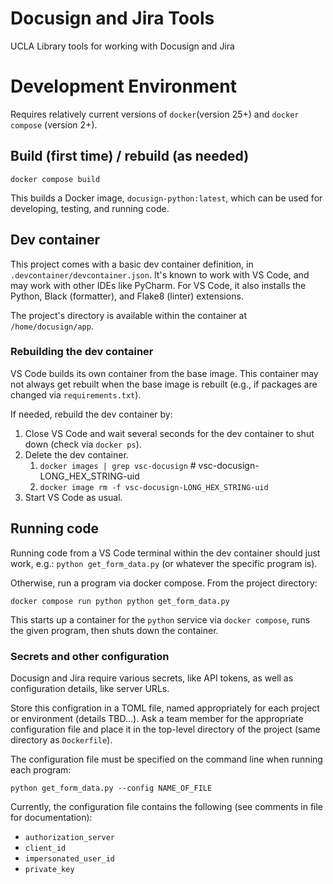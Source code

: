 # Docusign and Jira Tools
UCLA Library tools for working with Docusign and Jira

# Development Environment

Requires relatively current versions of `docker`(version 25+) and `docker compose` (version 2+).

## Build (first time) / rebuild (as needed)

`docker compose build`

This builds a Docker image, `docusign-python:latest`, which can be used for developing, testing, and running code.

## Dev container

This project comes with a basic dev container definition, in `.devcontainer/devcontainer.json`. It's known to work with VS Code,
and may work with other IDEs like PyCharm.  For VS Code, it also installs the Python, Black (formatter), and Flake8 (linter)
extensions.

The project's directory is available within the container at `/home/docusign/app`.

### Rebuilding the dev container

VS Code builds its own container from the base image. This container may not always get rebuilt when the base image is rebuilt 
(e.g., if packages are changed via `requirements.txt`).

If needed, rebuild the dev container by:
1. Close VS Code and wait several seconds for the dev container to shut down (check via `docker ps`).
2. Delete the dev container.
   1. `docker images | grep vsc-docusign` # vsc-docusign-LONG_HEX_STRING-uid
   2. `docker image rm -f vsc-docusign-LONG_HEX_STRING-uid`
3. Start VS Code as usual.

## Running code

Running code from a VS Code terminal within the dev container should just work, e.g.: `python get_form_data.py` (or whatever the specific program is).

Otherwise, run a program via docker compose.  From the project directory:

`docker compose run python python get_form_data.py`

This starts up a container for the `python` service via `docker compose`, runs the given program, then shuts down the container.

### Secrets and other configuration

Docusign and Jira require various secrets, like API tokens, as well as configuration details, like server URLs.

Store this configration in a TOML file, named appropriately for each project or environment (details TBD...).  Ask a team member
for the appropriate configuration file and place it in the top-level directory of the project (same directory as `Dockerfile`).

The configuration file must be specified on the command line when running each program:

`python get_form_data.py --config NAME_OF_FILE`

Currently, the configuration file contains the following (see comments in file for documentation):
* `authorization_server`
* `client_id`
* `impersonated_user_id`
* `private_key`
